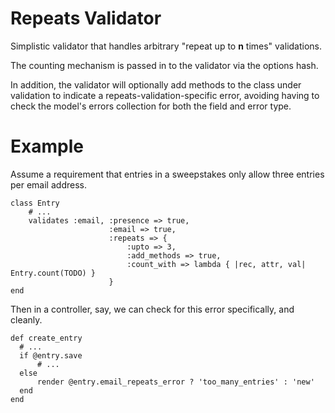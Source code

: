 # Repeats Validator

Simplistic validator that handles arbitrary "repeat up to __n__ times" validations.

The counting mechanism is passed in to the validator via the options hash.

In addition, the validator will optionally add methods to the class under validation to indicate a repeats-validation-specific error, avoiding having to check the model's errors collection for both the field and error type.

# Example

Assume a requirement that entries in a sweepstakes only allow three entries per email address.


    class Entry
        # ...
        validates :email, :presence => true,
                          :email => true,
                          :repeats => {
	                          :upto => 3,
	                          :add_methods => true,
	                          :count_with => lambda { |rec, attr, val| Entry.count(TODO) }
	                      }
    end

Then in a controller, say, we can check for this error specifically, and cleanly.

    def create_entry
      # ...
      if @entry.save
          # ...
      else
          render @entry.email_repeats_error ? 'too_many_entries' : 'new'
      end
    end
